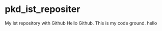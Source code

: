 # pkd_ist_repositer
My Ist repository with Github
Hello Github. This is my code ground.
hello
<div bgcolor="#000000">
</div>
